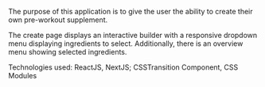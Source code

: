 The purpose of this application is to give the user the ability to create their own pre-workout supplement.

The create page displays an interactive builder with a responsive dropdown menu displaying ingredients to select. Additionally,
there is an overview menu showing selected ingredients.

Technologies used:
ReactJS, NextJS;
CSSTransition Component, CSS Modules
